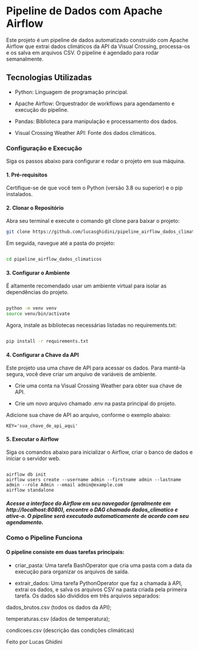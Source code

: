 # Pipeline de Dados com Apache Airflow
Este projeto é um pipeline de dados automatizado construído com Apache Airflow que extrai dados climáticos da API da Visual Crossing, processa-os e os salva em arquivos CSV. O pipeline é agendado para rodar semanalmente.

## Tecnologias Utilizadas
- Python: Linguagem de programação principal.

- Apache Airflow: Orquestrador de workflows para agendamento e execução do pipeline.

- Pandas: Biblioteca para manipulação e processamento dos dados.

- Visual Crossing Weather API: Fonte dos dados climáticos.

### Configuração e Execução
Siga os passos abaixo para configurar e rodar o projeto em sua máquina.

#### 1. Pré-requisitos
Certifique-se de que você tem o Python (versão 3.8 ou superior) e o pip instalados.

#### 2. Clonar o Repositório
Abra seu terminal e execute o comando git clone para baixar o projeto:

```bash
git clone https://github.com/lucasghidini/pipeline_airflow_dados_climaticos.git
```
Em seguida, navegue até a pasta do projeto:
```Bash

cd pipeline_airflow_dados_climaticos
```
#### 3. Configurar o Ambiente
É altamente recomendado usar um ambiente virtual para isolar as dependências do projeto.

```bash

python -m venv venv
source venv/bin/activate
```
Agora, instale as bibliotecas necessárias listadas no requirements.txt:

```bash

pip install -r requirements.txt
```
#### 4. Configurar a Chave da API
Este projeto usa uma chave de API para acessar os dados. Para mantê-la segura, você deve criar um arquivo de variáveis de ambiente.

* Crie uma conta na Visual Crossing Weather para obter sua chave de API.

* Crie um novo arquivo chamado .env na pasta principal do projeto.

Adicione sua chave de API ao arquivo, conforme o exemplo abaixo:
```
KEY='sua_chave_de_api_aqui'
```
#### 5. Executar o Airflow
Siga os comandos abaixo para inicializar o Airflow, criar o banco de dados e iniciar o servidor web.

```

airflow db init
airflow users create --username admin --firstname admin --lastname admin --role Admin --email admin@example.com
airflow standalone
```
##### Acesse a interface do Airflow em seu navegador (geralmente em http://localhost:8080), encontre o DAG chamado dados_climatico e ative-o. O pipeline será executado automaticamente de acordo com seu agendamento.

### Como o Pipeline Funciona
#### O pipeline consiste em duas tarefas principais:

* criar_pasta: Uma tarefa BashOperator que cria uma pasta com a data da execução para organizar os arquivos de saída.

* extrair_dados: Uma tarefa PythonOperator que faz a chamada à API, extrai os dados, e salva os arquivos CSV na pasta criada pela primeira tarefa. Os dados são divididos em três arquivos separados:

dados_brutos.csv (todos os dados da API);

temperaturas.csv (dados de temperatura);

condicoes.csv (descrição das condições climáticas)

Feito por Lucas Ghidini
